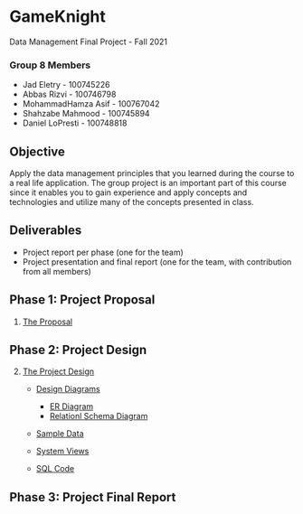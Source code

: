 # GameKnight
Data Management Final Project - Fall 2021
### Group 8 Members
- Jad Eletry       - 100745226
- Abbas Rizvi      - 100746798
- MohammadHamza Asif      - 100767042
- Shahzabe Mahmood - 100745894
- Daniel LoPresti  - 100748818

## Objective
Apply the data management principles that you learned during the course to a real life application. The group project is an important part of this course since it enables you to gain experience and apply concepts and technologies and utilize many of the concepts presented in class.

## Deliverables
 - Project report per phase (one for the team) 
 - Project presentation and final report (one for the team, with contribution from all members)

## Phase 1: Project Proposal
1. [The Proposal](Proposal/Proposal.pdf)
## Phase 2: Project Design
2. [The Project Design](https://github.com/JadEletry/GameKnight/tree/main/Project%20Design)
   * [Design Diagrams](https://github.com/JadEletry/GameKnight/tree/main/Project%20Design/Design%20Diagrams)
      - [ER Diagram](https://github.com/JadEletry/GameKnight/blob/main/Project%20Design/Design%20Diagrams/ER_Diagram.pdf)
      - [Relationl Schema Diagram](https://github.com/JadEletry/GameKnight/blob/main/Project%20Design/Design%20Diagrams/Relational_Schema.pdf)
   * [Sample Data]()
 
   * [System Views](https://github.com/JadEletry/GameKnight/blob/main/Project%20Design/Views/Views.md)

   * [SQL Code](https://github.com/JadEletry/GameKnight/blob/main/Project%20Design/gameKnight.txt)
## Phase 3: Project Final Report
